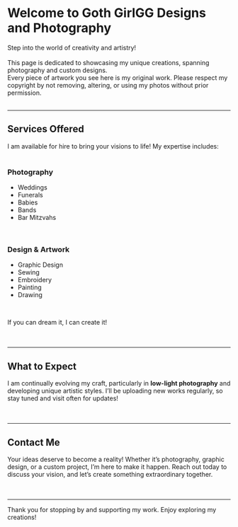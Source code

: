 # Welcome to Goth GirlGG Designs and Photography  

Step into the world of creativity and artistry! <br><br>
This page is dedicated to showcasing my unique creations, spanning photography and custom designs. <br>
Every piece of artwork you see here is my original work. Please respect my copyright by not removing, altering, or using my photos without prior permission. 
<br><br>

---

## **Services Offered**  
I am available for hire to bring your visions to life! My expertise includes:  
<br>

### **Photography**  
- Weddings  
- Funerals  
- Babies  
- Bands  
- Bar Mitzvahs  
<br>

### **Design & Artwork**  
- Graphic Design  
- Sewing  
- Embroidery  
- Painting  
- Drawing  
<br>

If you can dream it, I can create it!  
<br><br>

---

## **What to Expect**  
I am continually evolving my craft, particularly in **low-light photography** and developing unique artistic styles. I’ll be uploading new works regularly, so stay tuned and visit often for updates!  
<br><br>

---

## **Contact Me**  
Your ideas deserve to become a reality! Whether it’s photography, graphic design, or a custom project, I’m here to make it happen. Reach out today to discuss your vision, and let’s create something extraordinary together.  
<br><br>

---

Thank you for stopping by and supporting my work. Enjoy exploring my creations!
